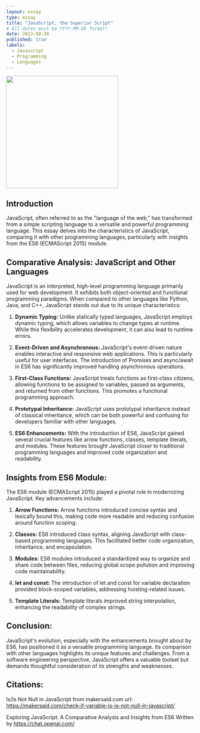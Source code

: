 ```yaml
---
layout: essay
type: essay
title: "JavaScript, the Superior Script"
# All dates must be YYYY-MM-DD format!
date: 2023-08-30
published: true
labels:
  - Javascript
  - Programming
  - Languages
---
```


<img width="300px" class="rounded float-start pe-4" src="https://makersaid.com/wp-content/uploads/2022/10/check-if-variable-is-is-not-null-in-javascript-768x432.jpg">

## Introduction

JavaScript, often referred to as the "language of the web," has transformed from a simple scripting language to a versatile and powerful programming language. This essay delves into the characteristics of JavaScript, comparing it with other programming languages, particularly with insights from the ES6 (ECMAScript 2015) module. 

## Comparative Analysis: JavaScript and Other Languages

JavaScript is an interpreted, high-level programming language primarily used for web development. It exhibits both object-oriented and functional programming paradigms. When compared to other languages like Python, Java, and C++, JavaScript stands out due to its unique characteristics:

1. **Dynamic Typing:** Unlike statically typed languages, JavaScript employs dynamic typing, which allows variables to change types at runtime. While this flexibility accelerates development, it can also lead to runtime errors.

2. **Event-Driven and Asynchronous:** JavaScript's event-driven nature enables interactive and responsive web applications. This is particularly useful for user interfaces. The introduction of Promises and async/await in ES6 has significantly improved handling asynchronous operations.
   
3. **First-Class Functions:** JavaScript treats functions as first-class citizens, allowing functions to be assigned to variables, passed as arguments, and returned from other functions. This promotes a functional programming approach.
 
4. **Prototypal Inheritance:** JavaScript uses prototypal inheritance instead of classical inheritance, which can be both powerful and confusing for developers familiar with other languages.
 
5. **ES6 Enhancements:** With the introduction of ES6, JavaScript gained several crucial features like arrow functions, classes, template literals, and modules. These features brought JavaScript closer to traditional programming languages and improved code organization and readability.

## Insights from ES6 Module:

The ES6 module (ECMAScript 2015) played a pivotal role in modernizing JavaScript. Key advancements include:

1. **Arrow Functions:** Arrow functions introduced concise syntax and lexically bound this, making code more readable and reducing confusion around function scoping.
   
2. **Classes:** ES6 introduced class syntax, aligning JavaScript with class-based programming languages. This facilitated better code organization, inheritance, and encapsulation.
   
3. **Modules:** ES6 modules introduced a standardized way to organize and share code between files, reducing global scope pollution and improving code maintainability.
   
4. **let and const:** The introduction of let and const for variable declaration provided block-scoped variables, addressing hoisting-related issues.
   
5. **Template Literals:** Template literals improved string interpolation, enhancing the readability of complex strings.

## Conclusion:

JavaScript's evolution, especially with the enhancements brought about by ES6, has positioned it as a versatile programming language. Its comparison with other languages highlights its unique features and challenges. From a software engineering perspective, JavaScript offers a valuable toolset but demands thoughtful consideration of its strengths and weaknesses.

## Citations:
Is/Is Not Null in JavaScript from makersaid.com url: https://makersaid.com/check-if-variable-is-is-not-null-in-javascript/

Exploring JavaScript: A Comparative Analysis and Insights from ES6 Written by https://chat.openai.com/
